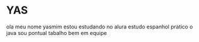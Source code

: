 # YAS
ola meu nome yasmim
estou estudando no alura 
estudo espanhol
pratico o java
sou pontual 
tabalho bem em equipe 

